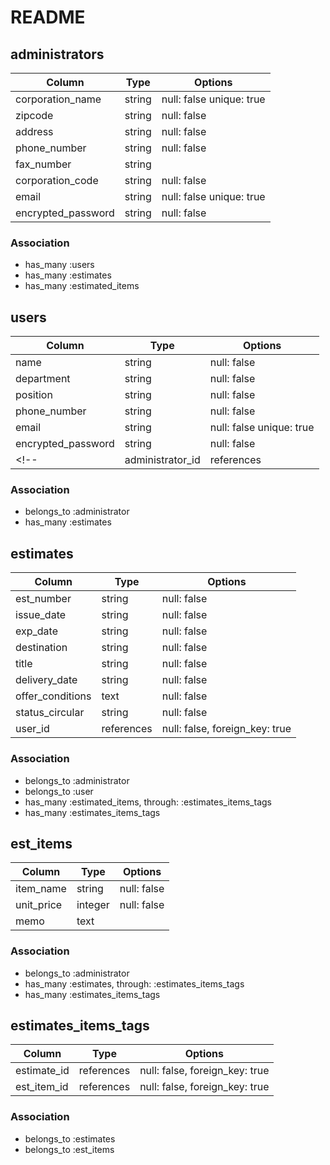 # README

## administrators
| Column             | Type   | Options                  |
| ------------------ | ------ | ------------------------ |
| corporation_name   | string | null: false unique: true |
| zipcode            | string | null: false              |
| address            | string | null: false              |
| phone_number       | string | null: false              |
| fax_number         | string |                          |
| corporation_code   | string | null: false              |
| email              | string | null: false unique: true |
| encrypted_password | string | null: false              |

### Association
- has_many :users
- has_many :estimates
- has_many :estimated_items


## users
| Column              | Type       | Options                        |
| ------------------- | ---------- | ------------------------------ | 
| name                | string     | null: false                    |
| department          | string     | null: false                    |
| position            | string     | null: false                    |
| phone_number        | string     | null: false                    |
| email               | string     | null: false unique: true       |
| encrypted_password  | string     | null: false                    |
<!-- | administrator_id    | references | null: false, foreign_key: true | -->

### Association
- belongs_to :administrator
- has_many :estimates


## estimates
| Column           | Type       | Options                        |
| ---------------- | ---------- | ------------------------------ |
| est_number       | string     | null: false                    |
| issue_date       | string     | null: false                    |
| exp_date         | string     | null: false                    |
| destination      | string     | null: false                    |
| title            | string     | null: false                    |
| delivery_date    | string     | null: false                    |
| offer_conditions | text       | null: false                    |
| status_circular  | string     | null: false                    |
| user_id          | references | null: false, foreign_key: true |

### Association
- belongs_to :administrator
- belongs_to :user
- has_many :estimated_items, through: :estimates_items_tags
- has_many :estimates_items_tags


## est_items
| Column     | Type    | Options     |
| ---------- | ------- | ----------- |
| item_name  | string  | null: false |
| unit_price | integer | null: false |
| memo       | text    |             |


### Association
- belongs_to :administrator
- has_many :estimates, through: :estimates_items_tags
- has_many :estimates_items_tags


## estimates_items_tags

| Column      | Type       | Options                        |
| ----------- | ---------- | ------------------------------ |
| estimate_id | references | null: false, foreign_key: true |
| est_item_id | references | null: false, foreign_key: true |

### Association
- belongs_to :estimates
- belongs_to :est_items